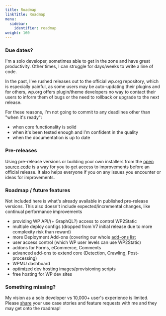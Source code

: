 ```yaml
---
title: Roadmap
linkTitle: Roadmap
menu:
  sidebar:
    identifier: roadmap
weight: 160
---
```


### Due dates?

I'm a solo developer, sometimes able to get in the zone and have great productivity. Other times, I can struggle for days/weeks to write a line of code.

In the past, I've rushed releases out to the official wp.org repository, which is especially painful, as some users may be auto-updating their plugins and for others, wp.org offers plugin/theme developers no way to contact their users to inform them of bugs or the need to rollback or upgrade to the next release.

For these reasons, I'm not going to commit to any deadlines other than "when it's ready":

 - when core functionality is solid
 - when it's been tested enough and I'm confident in the quality
 - when the documentation is up to date

### Pre-releases

Using pre-release versions or building your own installers from the [open source code](https://github.com/leonstafford/wp2static) is a way for you to get access to improvements before an official release. It also helps everyone if you on any issues you encounter or ideas for improvements.


### Roadmap / future features

Not included here is what's already available in published pre-release versions. This also doesn't include expected/incremental changes, like continual performance improvements

 - providing WP API/(+ GraphQL?) access to control WP2Static
 - multiple deploy configs (dropped from V7 initial release due to more complexity risk than reward)
 - more Deployment Add-ons (covering our whole [add-ons list](/addons/)
 - user access control (which WP user levels can use WP2Static)
 - addons for Forms, eCommerce, Comments
 - advanced add-ons to extend core (Detection, Crawling, Post-processing)
 - WPMU dashboard
 - optimized dev hosting images/provisioning scripts
 - free hosting for WP dev sites

### Something missing?

My vision as a solo developer vs 10,000+ user's experience is limited. Please [share](/contact) your use case stories and feature requests with me and they may get onto the roadmap!
